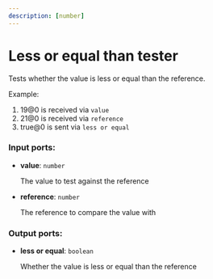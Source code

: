 ```yaml
---
description: [number]
---
```


# Less or equal than tester

Tests whether the value is less or equal than the reference.

Example:

1. 19@0 is received via `value`
2. 21@0 is received via `reference`
3. true@0 is sent via `less or equal`

### Input ports:

* __value__: `number`

    The value to test against the reference


* __reference__: `number`

    The reference to compare the value with

### Output ports:

* __less or equal__: `boolean`

    Whether the value is less or equal than the reference

